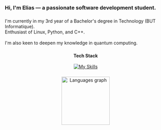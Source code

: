 <h3 align="left">Hi, I'm Elias — a passionate software development student.</h3>

###

<p align="left">
  I'm currently in my 3rd year of a Bachelor's degree in Technology (BUT Informatique).<br>
  Enthusiast of Linux, Python, and C++.<br><br>
  I'm also keen to deepen my knowledge in quantum computing.
</p>

###

<div align="center">
  <strong>Tech Stack</strong>
</div>
<br>
<div align="center">
  <a href="https://skillicons.dev">
    <img src="https://skillicons.dev/icons?i=cpp,linux,py,qt,sublime,tensorflow" alt="My Skills" />
  </a>
</div>

###

<div align="center">
  <img src="https://github-readme-stats.vercel.app/api/top-langs?username=elias-utf8&locale=en&hide_title=false&layout=compact&card_width=320&langs_count=5&theme=discord_old_blurple&hide_border=false&order=2" height="150" alt="Languages graph" />
</div>
